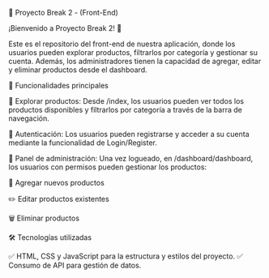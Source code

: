 📌 Proyecto Break 2 - (Front-End)

¡Bienvenido a Proyecto Break 2! 🎉

Este es el repositorio del front-end de nuestra aplicación, donde los usuarios pueden explorar productos, filtrarlos por categoría y gestionar su cuenta. Además, los administradores tienen la capacidad de agregar, editar y eliminar productos desde el dashboard.

🚀 Funcionalidades principales

🔹 Explorar productos: Desde /index, los usuarios pueden ver todos los productos disponibles y filtrarlos por categoría a través de la barra de navegación.

🔹 Autenticación: Los usuarios pueden registrarse y acceder a su cuenta mediante la funcionalidad de Login/Register.

🔹 Panel de administración: Una vez logueado, en /dashboard/dashboard, los usuarios con permisos pueden gestionar los productos:

📌 Agregar nuevos productos

✏️ Editar productos existentes

🗑️ Eliminar productos

🛠️ Tecnologías utilizadas

✅ HTML, CSS y JavaScript para la estructura y estilos del proyecto.
✅ Consumo de API para gestión de datos.